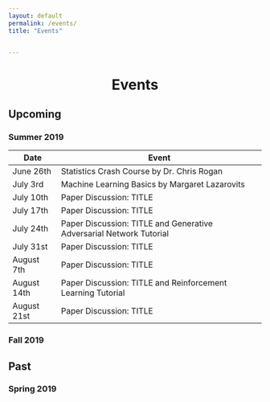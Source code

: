 ```yaml
---
layout: default
permalink: /events/
title: "Events"


---
```


<center>
  <h1>Events</h1>
</center>

## Upcoming
### Summer 2019

| Date                                        | Event                                           |
| ------------------------------------------- | ----------------------------------------------- |
| June 26th | Statistics Crash Course by Dr. Chris Rogan |
| July 3rd 	| Machine Learning Basics by Margaret Lazarovits |
| July 10th | Paper Discussion: TITLE |
| July 17th | Paper Discussion: TITLE |
| July 24th | Paper Discussion: TITLE and Generative Adversarial Network Tutorial|
| July 31st | Paper Discussion: TITLE |
| August 7th | Paper Discussion: TITLE |
| August 14th | Paper Discussion: TITLE and Reinforcement Learning Tutorial|
| August 21st | Paper Discussion: TITLE |

### Fall 2019

## Past

### Spring 2019



